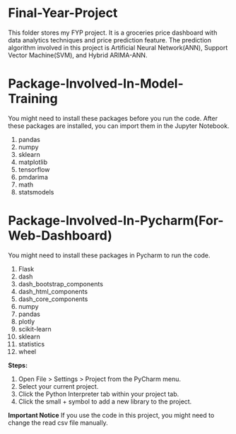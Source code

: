# Final-Year-Project
This folder stores my FYP project. It is a groceries price dashboard with data analytics techniques and price prediction feature. The prediction algorithm involved in this project is Artificial Neural Network(ANN), Support Vector Machine(SVM), and Hybrid ARIMA-ANN.

# Package-Involved-In-Model-Training
You might need to install these packages before you run the code. After these packages are installed, you can import them in the Jupyter Notebook.
 1. pandas
 2. numpy
 3. sklearn
 4. matplotlib
 5. tensorflow
 6. pmdarima
 7. math
 8. statsmodels

# Package-Involved-In-Pycharm(For-Web-Dashboard)
You might need to install these packages in Pycharm to run the code. 
 1. Flask
 2. dash
 3. dash_bootstrap_components
 4. dash_html_components
 5. dash_core_components
 6. numpy
 7. pandas
 8. plotly
 9. scikit-learn
 10. sklearn
 11. statistics
 12. wheel

**Steps:**
1. Open File > Settings > Project from the PyCharm menu.
2. Select your current project.
3. Click the Python Interpreter tab within your project tab.
4. Click the small + symbol to add a new library to the project.

**Important Notice**
If you use the code in this project, you might need to change the read csv file manually. 
